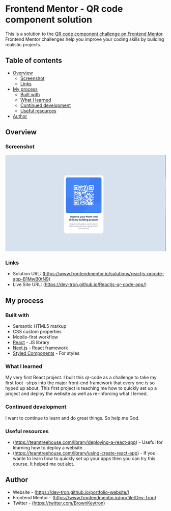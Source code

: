 # Frontend Mentor - QR code component solution

This is a solution to the [QR code component challenge on Frontend Mentor](https://www.frontendmentor.io/challenges/qr-code-component-iux_sIO_H). Frontend Mentor challenges help you improve your coding skills by building realistic projects. 

## Table of contents

- [Overview](#overview)
  - [Screenshot](#screenshot)
  - [Links](#links)
- [My process](#my-process)
  - [Built with](#built-with)
  - [What I learned](#what-i-learned)
  - [Continued development](#continued-development)
  - [Useful resources](#useful-resources)
- [Author](#author)


## Overview

### Screenshot

![](https://github.com/Dev-Tron/Reactjs-qr-code-app/blob/main/design/Screen%20Shot%202022-04-17%20at%2012.52.04%20PM.png)


### Links

- Solution URL: (https://www.frontendmentor.io/solutions/reactjs-qrcode-app-B1MwB0tN9)
- Live Site URL: (https://dev-tron.github.io/Reactjs-qr-code-app/)

## My process

### Built with

- Semantic HTML5 markup
- CSS custom properties
- Mobile-first workflow
- [React](https://reactjs.org/) - JS library
- [Next.js](https://nextjs.org/) - React framework
- [Styled Components](https://styled-components.com/) - For styles

### What I learned

My very first React project. I built this qr-code as a challenge to take my first foot -strps into the major front-end framework that every one is so hyped up about. This first project is teaching me how to quickly set up a project and deploy the website as well as re-inforcing what I lerned.


### Continued development

I want to continue to learn and do great things. So help me God.

### Useful resources

- (https://teamtreehouse.com/library/deploying-a-react-app) - Useful for learning how to deploy a website.
- (https://teamtreehouse.com/library/using-create-react-app) - If you wante to learn how to quickly set up your apps then you can try this course. It helped me out alot.

## Author

- Website - (https://dev-tron.github.io/portfolio-website/)
- Frontend Mentor - (https://www.frontendmentor.io/profile/Dev-Tron)
- Twitter - (https://twitter.com/BrownKeytron)

